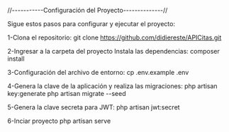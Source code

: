 //-----------Configuración del Proyecto--------------//

Sigue estos pasos para configurar y ejecutar el proyecto:

1-Clona el repositorio: git clone https://github.com/didiereste/APICitas.git

2-Ingresar a la carpeta del proyecto Instala las dependencias: composer install

3-Configuración del archivo de entorno: cp .env.example .env

4-Genera la clave de la aplicación y realiza las migraciones: php artisan key:generate php artisan migrate --seed

5-Genera la clave secreta para JWT: php artisan jwt:secret

6-Inciar proyecto php artisan serve

